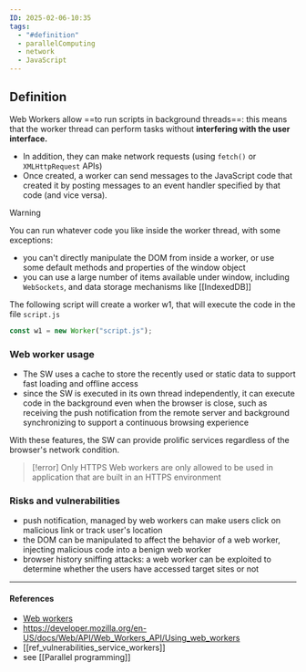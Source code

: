```yaml
---
ID: 2025-02-06-10:35
tags:
  - "#definition"
  - parallelComputing
  - network
  - JavaScript
---
```

## Definition

Web Workers allow ==to run scripts in background threads==: this means that the worker thread can perform tasks without **interfering with the user interface.**
- In addition, they can make network requests (using `fetch()` or `XMLHttpRequest` APIs)
- Once created, a worker can send messages to the JavaScript code that created it by posting messages to an event handler specified by that code (and vice versa).

> [!WARNING]
> You can run whatever code you like inside the worker thread, with some exceptions:
> - you can't directly manipulate the DOM from inside a worker, or use some default methods and properties of the window object
> - you can use a large number of items available under window, including `WebSockets`, and data storage mechanisms like [[IndexedDB]]

The following script will create a worker w1, that will execute the code in the file `script.js`

```javascript
const w1 = new Worker("script.js");
```

### Web worker usage

- The SW uses a cache to store the recently used or static data to support fast loading and offline access
- since the SW is executed in its own thread independently, it can execute code in the background even when the browser is close, such as receiving the push notification from the remote server and background synchronizing to support a continuous browsing experience

With these features, the SW can provide prolific services regardless of the browser's network condition.

> [!error] Only HTTPS
> Web workers are only allowed to be used in application that are built in an HTTPS environment

### Risks and vulnerabilities

- push notification, managed by web workers can make users click on malicious link or track user's location
- the DOM can be manipulated to affect the behavior of a web worker, injecting malicious code into a benign web worker
- browser history sniffing attacks: a web worker can be exploited to determine whether the users have accessed target sites or not


---
#### References
- [Web workers](https://www.youtube.com/watch?v=JMKLXGwltGc) 
- https://developer.mozilla.org/en-US/docs/Web/API/Web_Workers_API/Using_web_workers
- [[ref_vulnerabilities_service_workers]]
- see [[Parallel programming]]
